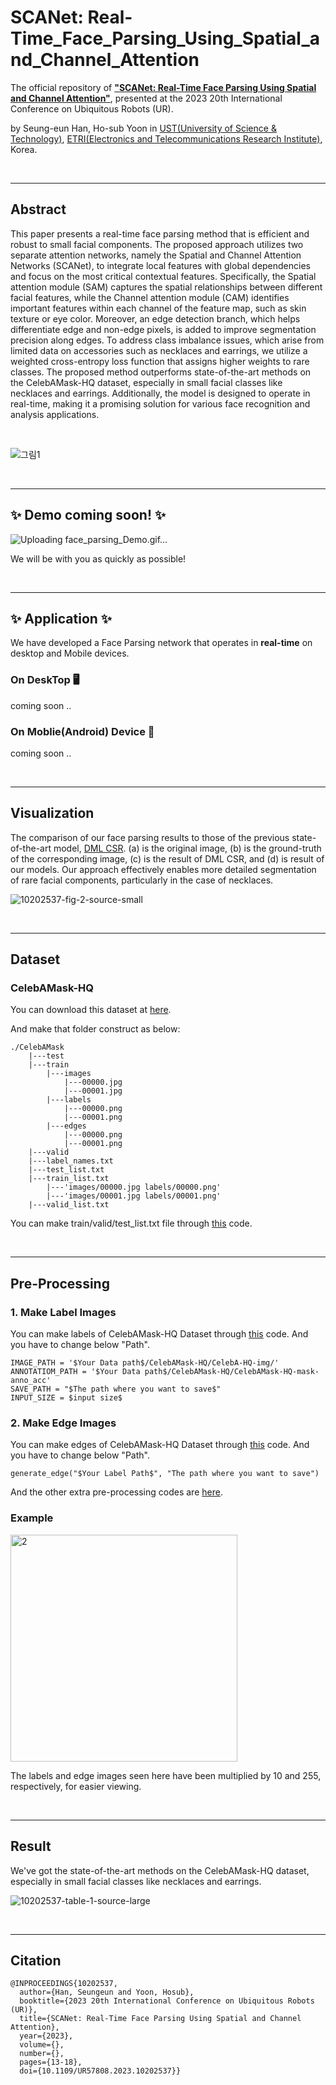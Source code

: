 # SCANet: Real-Time_Face_Parsing_Using_Spatial_and_Channel_Attention
The official repository of [__"SCANet: Real-Time Face Parsing Using Spatial and Channel Attention"__](https://ieeexplore.ieee.org/document/10202537/metrics#metrics), presented at the 2023 20th International Conference on Ubiquitous Robots (UR).

by Seung-eun Han, Ho-sub Yoon in [UST(University of Science & Technology)](https://www.ust.ac.kr/kor/), [ETRI(Electronics and Telecommunications Research Institute)](https://www.etri.re.kr/kor/main/main.etri), Korea.

<br>
<hr>

## Abstract
This paper presents a real-time face parsing method that is efficient and robust to small facial components. The proposed approach utilizes two separate attention networks, namely the Spatial and Channel Attention Networks (SCANet), to integrate local features with global dependencies and focus on the most critical contextual features. Specifically, the Spatial attention module (SAM) captures the spatial relationships between different facial features, while the Channel attention module (CAM) identifies important features within each channel of the feature map, such as skin texture or eye color. Moreover, an edge detection branch, which helps differentiate edge and non-edge pixels, is added to improve segmentation precision along edges. To address class imbalance issues, which arise from limited data on accessories such as necklaces and earrings, we utilize a weighted cross-entropy loss function that assigns higher weights to rare classes. The proposed method outperforms state-of-the-art methods on the CelebAMask-HQ dataset, especially in small facial classes like necklaces and earrings. Additionally, the model is designed to operate in real-time, making it a promising solution for various face recognition and analysis applications.

<br>

![그림1](https://github.com/Seungeun-Han/SCANet_Real-Time_Face_Parsing_Using_Spatial_and_Channel_Attention/assets/101082685/1707c784-812d-42cf-84fd-5e0a91ca6572)

<br>
<hr>

## ✨ Demo coming soon! ✨

![Uploading face_parsing_Demo.gif…]()


We will be with you as quickly as possible! 
 
<br>
<hr>

## ✨ Application ✨
We have developed a Face Parsing network that operates in __real-time__ on desktop and Mobile devices.

### On DeskTop 🖥 
coming soon ..

### On Moblie(Android) Device 📱 
coming soon ..

<br>
<hr>

## Visualization
The comparison of our face parsing results to those of the previous state-of-the-art model, [DML CSR](https://arxiv.org/pdf/2203.14448.pdf). (a) is the original image, (b) is the ground-truth of the corresponding image, (c) is the result of DML CSR, and (d) is result of our models. Our approach effectively enables more detailed segmentation of rare facial components, particularly in the case of necklaces.

![10202537-fig-2-source-small](https://github.com/Seungeun-Han/SCANet_Real-Time_Face_Parsing_Using_Spatial_and_Channel_Attention/assets/101082685/b7537719-26d8-4669-b990-e8303cbc0ed6)

<br>
<hr>

## Dataset
### CelebAMask-HQ

You can download this dataset at [here](https://github.com/switchablenorms/CelebAMask-HQ).

And make that folder construct as below:

```
./CelebAMask
    |---test
    |---train
        |---images
            |---00000.jpg
            |---00001.jpg
        |---labels
            |---00000.png
            |---00001.png
        |---edges
            |---00000.png
            |---00001.png
    |---valid
    |---label_names.txt
    |---test_list.txt
    |---train_list.txt
        |---'images/00000.jpg labels/00000.png'
        |---'images/00001.jpg labels/00001.png'
    |---valid_list.txt
```

You can make train/valid/test_list.txt file through [this](https://github.com/Seungeun-Han/Face-Parsing-Preprocessing/blob/main/Write_TXT_List.py) code.

<br>
<hr>

## Pre-Processing
### 1. Make Label Images

You can make labels of CelebAMask-HQ Dataset through [this](https://github.com/Seungeun-Han/Face-Parsing-Preprocessing/blob/main/make_groundtruth_fast.py) code.
And you have to change below "Path".

```
IMAGE_PATH = '$Your Data path$/CelebAMask-HQ/CelebA-HQ-img/'
ANNOTATIOM_PATH = '$Your Data path$/CelebAMask-HQ/CelebAMask-HQ-mask-anno_acc'
SAVE_PATH = "$The path where you want to save$"
INPUT_SIZE = $input size$
```

### 2. Make Edge Images

You can make edges of CelebAMask-HQ Dataset through [this](https://github.com/Seungeun-Han/Face-Parsing-Preprocessing/blob/main/generate_edges_agrnet_2.py) code.
And you have to change below "Path".

```
generate_edge("$Your Label Path$", "The path where you want to save")
```

And the other extra pre-processing codes are [here](https://github.com/Seungeun-Han/Face-Parsing-Preprocessing).

### Example

<img width="363" alt="2" src="https://github.com/Seungeun-Han/SCANet_Real-Time_Face_Parsing_Using_Spatial_and_Channel_Attention/assets/101082685/c724f802-d1b1-4865-bfa0-db6db7433e45">

The labels and edge images seen here have been multiplied by 10 and 255, respectively, for easier viewing.

<br>
<hr>

## Result
We've got the state-of-the-art methods on the CelebAMask-HQ dataset, especially in small facial classes like necklaces and earrings.

![10202537-table-1-source-large](https://github.com/Seungeun-Han/SCANet_Real-Time_Face_Parsing_Using_Spatial_and_Channel_Attention/assets/101082685/24042146-1b9b-452a-aec5-9d24668b7a4a)

<br>
<hr>

## Citation
```
@INPROCEEDINGS{10202537,
  author={Han, Seungeun and Yoon, Hosub},
  booktitle={2023 20th International Conference on Ubiquitous Robots (UR)}, 
  title={SCANet: Real-Time Face Parsing Using Spatial and Channel Attention}, 
  year={2023},
  volume={},
  number={},
  pages={13-18},
  doi={10.1109/UR57808.2023.10202537}}
```

